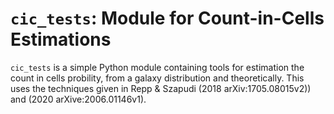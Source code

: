 # `cic_tests`: Module for Count-in-Cells Estimations
`cic_tests` is a simple Python module containing tools for estimation the count in cells probility, from a galaxy distribution and theoretically. This uses the techniques given in Repp & Szapudi (2018 arXiv:1705.08015v2)) and (2020 arXive:2006.01146v1).
